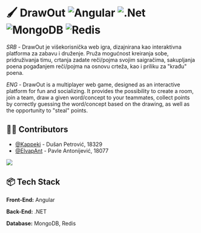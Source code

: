 
# 🖌️ DrawOut ![Angular](https://img.shields.io/badge/Angular-DD0031?style=for-the-badge&logo=angular&logoColor=white) ![.Net](https://img.shields.io/badge/.NET-5C2D91?style=for-the-badge&logo=.net&logoColor=white) ![MongoDB](https://img.shields.io/badge/MongoDB-%234ea94b.svg?style=for-the-badge&logo=mongodb&logoColor=white) ![Redis](https://img.shields.io/badge/redis-%23DD0031.svg?&style=for-the-badge&logo=redis&logoColor=white)

*SRB* - DrawOut je višekorisnička web igra, dizajnirana kao interaktivna platforma za zabavu i druženje. Pruža mogućnost kreiranja sobe, pridruživanja timu, crtanja zadate reči/pojma svojim saigračima, sakupljanja poena pogađanjem reči/pojma na osnovu crteža, kao i priliku za "krađu" poena.

*ENG* - DrawOut is a multiplayer web game, designed as an interactive platform for fun and socializing. It provides the possibility to create a room, join a team, draw a given word/concept to your teammates, collect points by correctly guessing the word/concept based on the drawing, as well as the opportunity to "steal" points.



## 👨‍💻 Contributors

- [@Kappeki](https://www.github.com/Kappeki) - Dušan Petrović, 18329
- [@ElvapAnt](https://www.github.com/ElvapAnt) - Pavle Antonijević, 18077 

<a href="https://github.com/Kappeki/DrawOut/graphs/contributors">
  <img src="https://contrib.rocks/image?repo=Kappeki/DrawOut"/>
</a>

## 📦 Tech Stack

**Front-End:** Angular

**Back-End:** .NET

**Database:** MongoDB, Redis
